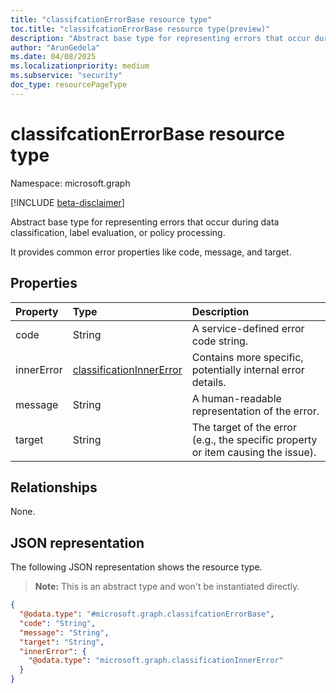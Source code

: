 ```yaml
---
title: "classifcationErrorBase resource type"
toc.title: "classifcationErrorBase resource type(preview)"
description: "Abstract base type for representing errors that occur during data classification, label evaluation, or policy processing."
author: "ArunGedela"
ms.date: 04/08/2025
ms.localizationpriority: medium
ms.subservice: "security"
doc_type: resourcePageType
---
```


# classifcationErrorBase resource type

Namespace: microsoft.graph

[!INCLUDE [beta-disclaimer](../../includes/beta-disclaimer.md)]

Abstract base type for representing errors that occur during data classification, label evaluation, or policy processing.

It provides common error properties like code, message, and target.

## Properties

| Property   | Type                                                                                             | Description                                                                    |
| :--------- | :----------------------------------------------------------------------------------------------- | :----------------------------------------------------------------------------- |
| code       | String                                                                                           | A service-defined error code string.                                           |
| innerError | [classificationInnerError](../resources/classificationinnererror.md) | Contains more specific, potentially internal error details.                    |
| message    | String                                                                                           | A human-readable representation of the error.                                  |
| target     | String                                                                                           | The target of the error (e.g., the specific property or item causing the issue). |

## Relationships

None.

## JSON representation

The following JSON representation shows the resource type. 

>**Note:** This is an abstract type and won't be instantiated directly.
<!-- {
  "blockType": "resource",
  "abstract": true,
  "@odata.type": "microsoft.graph.classifcationErrorBase",
  "openType": false
}-->
``` json
{
  "@odata.type": "#microsoft.graph.classifcationErrorBase",
  "code": "String",
  "message": "String",
  "target": "String",
  "innerError": {
    "@odata.type": "microsoft.graph.classificationInnerError"
  }
}
```
